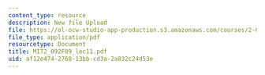 ```yaml
---
content_type: resource
description: New file Upload
file: https://ol-ocw-studio-app-production.s3.amazonaws.com/courses/2-092-finite-element-analysis-of-solids-and-fluids-i-fall-2009/af12e474276813bbcd3a2a832c24d53e_MIT2_092F09_lec11.pdf
file_type: application/pdf
resourcetype: Document
title: MIT2_092F09_lec11.pdf
uid: af12e474-2768-13bb-cd3a-2a832c24d53e
---
```

